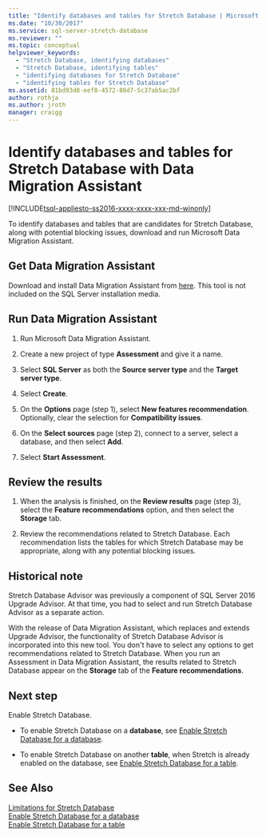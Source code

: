 ```yaml
---
title: "Identify databases and tables for Stretch Database | Microsoft Docs"
ms.date: "10/30/2017"
ms.service: sql-server-stretch-database
ms.reviewer: ""
ms.topic: conceptual
helpviewer_keywords: 
  - "Stretch Database, identifying databases"
  - "Stretch Database, identifying tables"
  - "identifying databases for Stretch Database"
  - "identifying tables for Stretch Database"
ms.assetid: 81bd93d8-eef8-4572-88d7-5c37ab5ac2bf
author: rothja
ms.author: jroth
manager: craigg
---
```

# Identify databases and tables for Stretch Database with Data Migration Assistant
[!INCLUDE[tsql-appliesto-ss2016-xxxx-xxxx-xxx-md-winonly](../../includes/tsql-appliesto-ss2016-xxxx-xxxx-xxx-md-winonly.md)]


  To identify databases and tables that are candidates for Stretch Database, along with potential blocking issues, download and run Microsoft Data Migration Assistant.
  
## Get Data Migration Assistant
 Download and install Data Migration Assistant from [here](https://www.microsoft.com/download/details.aspx?id=53595). This tool is not included on the SQL Server installation media.  
  
## Run Data Migration Assistant  
  
1.  Run Microsoft Data Migration Assistant.  

2.  Create a new project of type **Assessment** and give it a name.

3.  Select **SQL Server** as both the **Source server type** and the **Target server type**.

4.  Select **Create**. 

5. On the **Options** page (step 1), select **New features recommendation**. Optionally, clear the selection for **Compatibility issues**.

6.  On the **Select sources** page (step 2), connect to a server, select a database, and then select **Add**.

7.  Select **Start Assessment**.

## Review the results  
  
1.  When the analysis is finished, on the **Review results** page (step 3), select the **Feature recommendations** option, and then select the **Storage** tab.

2.  Review the recommendations related to Stretch Database. Each recommendation lists the tables for which Stretch Database may be appropriate, along with any potential blocking issues.

## Historical note
Stretch Database Advisor was previously a component of SQL Server 2016 Upgrade Advisor. At that time, you had to select and run Stretch Database Advisor as a separate action.

With the release of Data Migration Assistant, which replaces and extends Upgrade Advisor, the functionality of Stretch Database Advisor is incorporated into this new tool. You don't have to select any options to get recommendations related to Stretch Database. When you run an Assessment in Data Migration Assistant, the results related to Stretch Database appear on the **Storage** tab of the **Feature recommendations**.
  
## Next step  
 Enable Stretch Database.  
  
-   To enable Stretch Database on a **database**, see [Enable Stretch Database for a database](../../sql-server/stretch-database/enable-stretch-database-for-a-database.md).  
  
-   To enable Stretch Database on another **table**, when Stretch is already enabled on the database, see [Enable Stretch Database for a table](../../sql-server/stretch-database/enable-stretch-database-for-a-table.md). 
  
## See Also  
 [Limitations for Stretch Database](../../sql-server/stretch-database/limitations-for-stretch-database.md)   
 [Enable Stretch Database for a database](../../sql-server/stretch-database/enable-stretch-database-for-a-database.md)   
 [Enable Stretch Database for a table](../../sql-server/stretch-database/enable-stretch-database-for-a-table.md)  
  
  
